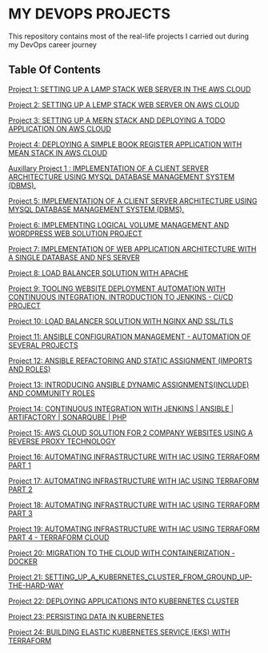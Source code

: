 # MY DEVOPS PROJECTS
This repository contains most of the real-life projects I carried out during my DevOps career journey

## Table Of Contents
[Project 1: SETTING UP A LAMP STACK WEB SERVER IN THE AWS CLOUD](https://github.com/meetmayowa/DevOps-PBL/blob/main/Project1_Setting_up_a_LAMP_stack_web_server_in_the_aws_cloud/project1.md)

[Project 2: SETTING UP A LEMP STACK WEB SERVER ON AWS CLOUD](https://github.com/meetmayowa/DevOps-PBL/blob/main/Project3-Setting_up_a_MERN_stack_and_deploying_a_todo_application_on_aws_cloud/project3.md)

[Project 3: SETTING UP A MERN STACK AND DEPLOYING A TODO APPLICATION ON AWS CLOUD](https://github.com/meetmayowa/DevOps-PBL/blob/main/Project3-Setting_up_a_MERN_stack_and_deploying_a_todo_application_on_aws_cloud/project3.md)

[Project 4: DEPLOYING A SIMPLE BOOK REGISTER APPLICATION WITH MEAN STACK IN AWS CLOUD](https://github.com/meetmayowa/DevOps-PBL/blob/main/Project4-Deploying_a_simple_register_application_with_MEAN_stack_in_aws_cloud/project4.md)

[Auxillary Project 1 : IMPLEMENTATION OF A CLIENT SERVER ARCHITECTURE USING MYSQL DATABASE MANAGEMENT SYSTEM (DBMS).](https://github.com/meetmayowa/DevOps-PBL/blob/main/project5.md)

[Project 5: IMPLEMENTATION OF A CLIENT SERVER ARCHITECTURE USING MYSQL DATABASE MANAGEMENT SYSTEM (DBMS).](https://github.com/meetmayowa/DevOps-PBL/blob/main/Project5_Implementing_a_client_server_architecture_using_mysql_dbms/project5.md)



[Project 6: IMPLEMENTING LOGICAL VOLUME MANAGEMENT AND WORDPRESS WEB SOLUTION PROJECT](https://github.com/meetmayowa/DevOps-PBL/blob/main/Project6-Implementing_lvs_and_wordpress_web_solution_project/project6.md)

[Project 7: IMPLEMENTATION OF WEB APPLICATION ARCHITECTURE WITH A SINGLE DATABASE AND NFS SERVER](https://github.com/meetmayowa/DevOps-PBL/blob/main/Project7-Implementation_of_web_application_architecture_with_a_single_database_and_nfs_server/project7.md)


[Project 8: LOAD BALANCER SOLUTION WITH APACHE](https://github.com/meetmayowa/DevOps-PBL/blob/main/Project8_Load_balancer_solution_with_apache/project8.md)
 
 
[Project 9: TOOLING WEBSITE DEPLOYMENT AUTOMATION WITH CONTINUOUS INTEGRATION. INTRODUCTION TO JENKINS - CI/CD PROJECT](https://github.com/meetmayowa/DevOps-PBL/blob/main/Project9_Working_with_Jenkins_CICD_project/project9.md)


[Project 10: LOAD BALANCER SOLUTION WITH NGINX AND SSL/TLS](https://github.com/meetmayowa/DevOps-PBL/blob/main/Project10_Load_balancer_solution_with_NGINX_and_SSL_TLS/project10.md)


[Project 11: ANSIBLE CONFIGURATION MANAGEMENT - AUTOMATION OF SEVERAL PROJECTS](https://github.com/meetmayowa/DevOps-PBL/blob/main/Project11_Ansible_Configuration_Management_To_Automate_Several_Projects/project11.md)

[Project 12: ANSIBLE REFACTORING AND STATIC ASSIGNMENT (IMPORTS AND ROLES)](https://github.com/meetmayowa/DevOps-PBL/blob/main/Project12_Ansible_Refactoring_And_Static_Assignement_(Imports_And_Roles)/project12.md)

[Project 13: INTRODUCING ANSIBLE DYNAMIC ASSIGNMENTS(INCLUDE) AND COMMUNITY ROLES](https://github.com/meetmayowa/DevOps-PBL/blob/main/Project13_Ansible_Dynamic_Assignments_(Include)_And_Community_Roles/project13.md)

[Project 14: CONTINUOUS INTEGRATION WITH JENKINS | ANSIBLE | ARTIFACTORY | SONARQUBE | PHP](https://github.com/meetmayowa/DevOps-PBL/blob/main/Project14_Continuous_Integration_With_Jenkins_Ansible_Artifactory_Sonarqube_php/project14.md)

[Project 15: AWS CLOUD SOLUTION FOR 2 COMPANY WEBSITES USING A REVERSE PROXY TECHNOLOGY](https://github.com/meetmayowa/DevOps-PBL/blob/main/Project15_AWS_Cloud_Solution_For_2_Company_Websites_Using_A_Reverse_Proxy_Technology/project15.md)


[Project 16: AUTOMATING INFRASTRUCTURE WITH IAC USING TERRAFORM PART 1](https://github.com/meetmayowa/DevOps-PBL/blob/main/Project16_Automate_Infrastructure_With_IAC_Using_Terraform_Part_1/project16.md)

[Project 17: AUTOMATING INFRASTRUCTURE WITH IAC USING TERRAFORM PART 2](https://github.com/meetmayowa/DevOps-PBL/blob/main/Project17_Automate_Infrastructure_With_IAC_Using_Terraform_Part_2/project17.md)

[Project 18: AUTOMATING INFRASTRUCTURE WITH IAC USING TERRAFORM PART 3](https://github.com/meetmayowa/DevOps-PBL/blob/main/Project18_Automate_Infrastructure_With_IAC_Using_Terraform_Part_3/project18.md)

[Project 19: AUTOMATING INFRASTRUCTURE WITH IAC USING TERRAFORM PART 4 - TERRAFORM CLOUD](https://github.com/meetmayowa/DevOps-PBL/blob/main/Project19_Automate_Infrastructure_With_IAC_Using_Terraform_Part_4/project19.md)

[Project 20: MIGRATION TO THE CLOUD WITH CONTAINERIZATION - DOCKER](https://github.com/meetmayowa/DevOps-PBL/blob/main/Project20_Migration_To_The_Cloud_With_Containerization_Part1-Docker_And_Docker_Composer/project20.md)

[Project 21: SETTING_UP_A_KUBERNETES_CLUSTER_FROM_GROUND_UP-THE-HARD-WAY](https://github.com/meetmayowa/DevOps-PBL/)

[Project 22: DEPLOYING APPLICATIONS INTO KUBERNETES CLUSTER](https://github.com/meetmayowa/DevOps-PBL/blob/main/Project22-Deploying-Applications-Into-Kubernetes-Cluster/project22.md)

[Project 23: PERSISTING DATA IN KUBERNETES](https://github.com/meetmayowa/DevOps-PBL/blob/main/Project23-Persisting-Data-In-Kubernetes/project23.md)


[Project 24: BUILDING ELASTIC KUBERNETES SERVICE (EKS) WITH TERRAFORM](https://github.com/meetmayowa/DevOps-PBL/blob/main/Project24-Building_Elastic_Kubernetes_Service_EKS_with_Terraform/project24.md)
